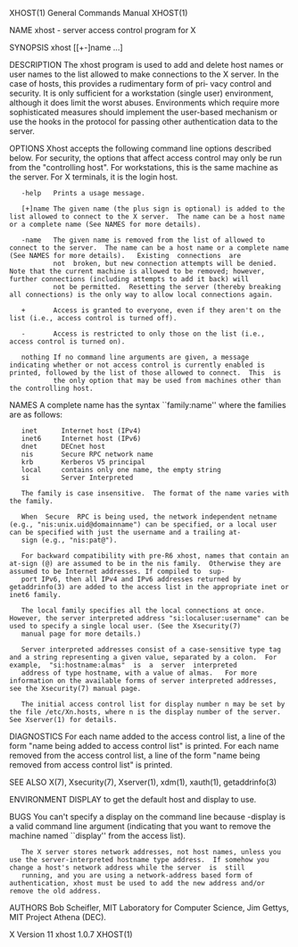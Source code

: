 XHOST(1)                                                                                General Commands Manual                                                                               XHOST(1)

NAME
       xhost - server access control program for X

SYNOPSIS
       xhost [[+-]name ...]

DESCRIPTION
       The  xhost  program is used to add and delete host names or user names to the list allowed to make connections to the X server.  In the case of hosts, this provides a rudimentary form of pri‐
       vacy control and security.  It is only sufficient for a workstation (single user) environment, although it does limit the worst abuses.  Environments which require more sophisticated measures
       should implement the user-based mechanism or use the hooks in the protocol for passing other authentication data to the server.

OPTIONS
       Xhost accepts the following command line options described below.  For security, the options that affect access control may only be run from the "controlling host".  For workstations, this is
       the same machine as the server.  For X terminals, it is the login host.

       -help   Prints a usage message.

       [+]name The given name (the plus sign is optional) is added to the list allowed to connect to the X server.  The name can be a host name or a complete name (See NAMES for more details).

       -name   The given name is removed from the list of allowed to connect to the server.  The name can be a host name or a complete name (See NAMES for more details).   Existing  connections  are
               not  broken, but new connection attempts will be denied.  Note that the current machine is allowed to be removed; however, further connections (including attempts to add it back) will
               not be permitted.  Resetting the server (thereby breaking all connections) is the only way to allow local connections again.

       +       Access is granted to everyone, even if they aren't on the list (i.e., access control is turned off).

       -       Access is restricted to only those on the list (i.e., access control is turned on).

       nothing If no command line arguments are given, a message indicating whether or not access control is currently enabled is printed, followed by the list of those allowed to connect.  This  is
               the only option that may be used from machines other than the controlling host.

NAMES
       A complete name has the syntax ``family:name'' where the families are as follows:

       inet      Internet host (IPv4)
       inet6     Internet host (IPv6)
       dnet      DECnet host
       nis       Secure RPC network name
       krb       Kerberos V5 principal
       local     contains only one name, the empty string
       si        Server Interpreted

       The family is case insensitive.  The format of the name varies with the family.

       When  Secure  RPC is being used, the network independent netname (e.g., "nis:unix.uid@domainname") can be specified, or a local user can be specified with just the username and a trailing at-
       sign (e.g., "nis:pat@").

       For backward compatibility with pre-R6 xhost, names that contain an at-sign (@) are assumed to be in the nis family.  Otherwise they are assumed to be Internet addresses. If compiled to  sup‐
       port IPv6, then all IPv4 and IPv6 addresses returned by getaddrinfo(3) are added to the access list in the appropriate inet or inet6 family.

       The local family specifies all the local connections at once. However, the server interpreted address "si:localuser:username" can be used to specify a single local user. (See the Xsecurity(7)
       manual page for more details.)

       Server interpreted addresses consist of a case-sensitive type tag and a string representing a given value, separated by a colon.  For example,  "si:hostname:almas"  is  a  server  interpreted
       address of type hostname, with a value of almas.   For more information on the available forms of server interpreted addresses, see the Xsecurity(7) manual page.

       The initial access control list for display number n may be set by the file /etc/Xn.hosts, where n is the display number of the server.  See Xserver(1) for details.

DIAGNOSTICS
       For  each  name  added  to the access control list, a line of the form "name being added to access control list" is printed.  For each name removed from the access control list, a line of the
       form "name being removed from access control list" is printed.

SEE ALSO
       X(7), Xsecurity(7), Xserver(1), xdm(1), xauth(1), getaddrinfo(3)

ENVIRONMENT
       DISPLAY to get the default host and display to use.

BUGS
       You can't specify a display on the command line because -display is a valid command line argument (indicating that you want to remove the machine named ``display'' from the access list).

       The X server stores network addresses, not host names, unless you use the server-interpreted hostname type address.  If somehow you change a host's network address while the server  is  still
       running, and you are using a network-address based form of authentication, xhost must be used to add the new address and/or remove the old address.

AUTHORS
       Bob Scheifler, MIT Laboratory for Computer Science,
       Jim Gettys, MIT Project Athena (DEC).

X Version 11                                                                                  xhost 1.0.7                                                                                     XHOST(1)
